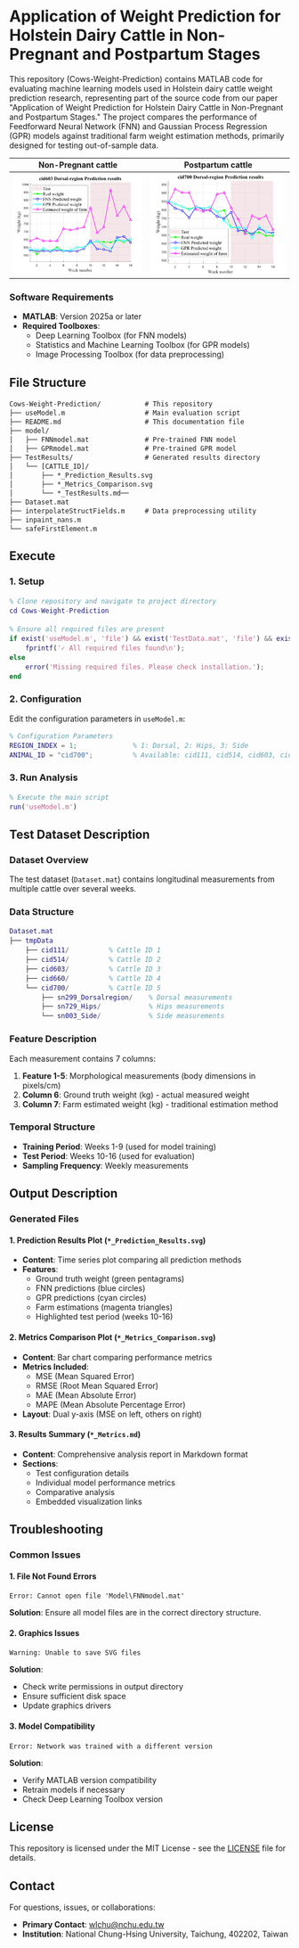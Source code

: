 # Application of Weight Prediction for Holstein Dairy Cattle in Non-Pregnant and Postpartum Stages

This repository (Cows-Weight-Prediction) contains MATLAB code for evaluating machine learning models used in Holstein dairy cattle weight prediction research, representing part of the source code from our paper "Application of Weight Prediction for Holstein Dairy Cattle in Non-Pregnant and Postpartum Stages." The project compares the performance of Feedforward Neural Network (FNN) and Gaussian Process Regression (GPR) models against traditional farm weight estimation methods, primarily designed for testing out-of-sample data.

| Non-Pregnant cattle | Postpartum cattle |
|---------------------|-------------------|
|![cid603_Dorsal-region](./assets/cid603_dorsal.svg)|![cid700_Dorsal-region](./assets/cid700_dorsal.svg)|

### Software Requirements
- **MATLAB**: Version 2025a or later
- **Required Toolboxes**:
  - Deep Learning Toolbox (for FNN models)
  - Statistics and Machine Learning Toolbox (for GPR models)
  - Image Processing Toolbox (for data preprocessing)

## File Structure

```
Cows-Weight-Prediction/           # This repository
├── useModel.m                    # Main evaluation script
├── README.md                     # This documentation file
├── model/
│   ├── FNNmodel.mat              # Pre-trained FNN model
│   ├── GPRmodel.mat              # Pre-trained GPR model
├── TestResults/                  # Generated results directory
│   └── [CATTLE_ID]/
│       ├── *_Prediction_Results.svg
│       ├── *_Metrics_Comparison.svg
│       └── *_TestResults.md── 
├── Dataset.mat                   
├── interpolateStructFields.m     # Data preprocessing utility
├── inpaint_nans.m
└── safeFirstElement.m
```

## Execute

### 1. Setup
```matlab
% Clone repository and navigate to project directory
cd Cows-Weight-Prediction

% Ensure all required files are present
if exist('useModel.m', 'file') && exist('TestData.mat', 'file') && exist('inpaint_nans.m', 'file') && exist('interpolateStructFields.m', 'file') && exist('safeFirstElement.m', 'file')
    fprintf('✓ All required files found\n');
else
    error('Missing required files. Please check installation.');
end
```

### 2. Configuration
Edit the configuration parameters in `useModel.m`:

```matlab
% Configuration Parameters
REGION_INDEX = 1;              % 1: Dorsal, 2: Hips, 3: Side
ANIMAL_ID = "cid700";          % Available: cid111, cid514, cid603, cid660, cid700
```

### 3. Run Analysis
```matlab
% Execute the main script
run('useModel.m')
```

## Test Dataset Description

### Dataset Overview
The test dataset (`Dataset.mat`) contains longitudinal measurements from multiple cattle over several weeks.

### Data Structure
```matlab
Dataset.mat
├── tmpData
    ├── cid111/          % Cattle ID 1
    ├── cid514/          % Cattle ID 2  
    ├── cid603/          % Cattle ID 3
    ├── cid660/          % Cattle ID 4
    └── cid700/          % Cattle ID 5
        ├── sn299_Dorsalregion/    % Dorsal measurements
        ├── sn729_Hips/            % Hips measurements
        └── sn003_Side/            % Side measurements
```

### Feature Description
Each measurement contains 7 columns:
1. **Feature 1-5**: Morphological measurements (body dimensions in pixels/cm)
2. **Column 6**: Ground truth weight (kg) - actual measured weight
3. **Column 7**: Farm estimated weight (kg) - traditional estimation method

### Temporal Structure
- **Training Period**: Weeks 1-9 (used for model training)
- **Test Period**: Weeks 10-16 (used for evaluation)
- **Sampling Frequency**: Weekly measurements

## Output Description

### Generated Files

#### 1. Prediction Results Plot (`*_Prediction_Results.svg`)
- **Content**: Time series plot comparing all prediction methods
- **Features**: 
  - Ground truth weight (green pentagrams)
  - FNN predictions (blue circles)
  - GPR predictions (cyan circles)  
  - Farm estimations (magenta triangles)
  - Highlighted test period (weeks 10-16)

#### 2. Metrics Comparison Plot (`*_Metrics_Comparison.svg`)
- **Content**: Bar chart comparing performance metrics
- **Metrics Included**:
  - MSE (Mean Squared Error)
  - RMSE (Root Mean Squared Error)  
  - MAE (Mean Absolute Error)
  - MAPE (Mean Absolute Percentage Error)
- **Layout**: Dual y-axis (MSE on left, others on right)

#### 3. Results Summary (`*_Metrics.md`)
- **Content**: Comprehensive analysis report in Markdown format
- **Sections**:
  - Test configuration details
  - Individual model performance metrics
  - Comparative analysis
  - Embedded visualization links

## Troubleshooting

### Common Issues

#### 1. **File Not Found Errors**
```
Error: Cannot open file 'Model\FNNmodel.mat'
```
**Solution**: Ensure all model files are in the correct directory structure.

#### 2. **Graphics Issues**
```
Warning: Unable to save SVG files
```
**Solution**: 
- Check write permissions in output directory
- Ensure sufficient disk space
- Update graphics drivers

#### 3. **Model Compatibility**
```
Error: Network was trained with a different version
```
**Solution**: 
- Verify MATLAB version compatibility
- Retrain models if necessary
- Check Deep Learning Toolbox version

## License

This repository is licensed under the MIT License - see the [LICENSE](LICENSE) file for details.

## Contact

For questions, issues, or collaborations:
- **Primary Contact**: wlchu@nchu.edu.tw
- **Institution**: National Chung-Hsing University, Taichung, 402202, Taiwan

